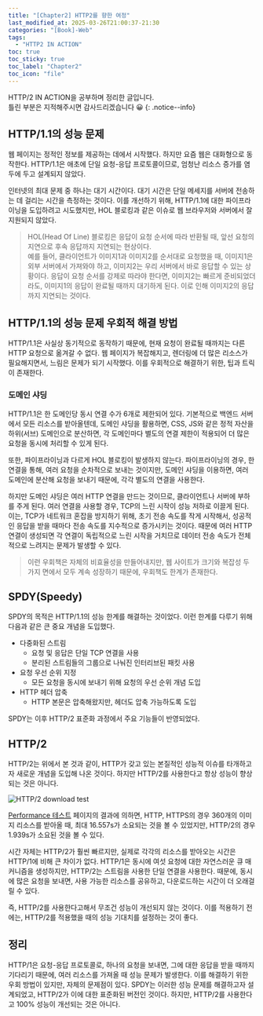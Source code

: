 ```yaml
---
title: "[Chapter2] HTTP2를 향한 여정"
last_modified_at: 2025-03-26T21:00:37-21:30
categories: "[Book]-Web"
tags:
  - "HTTP2 IN ACTION"
toc: true
toc_sticky: true
toc_label: "Chapter2"
toc_icon: "file"
---
```


HTTP/2 IN ACTION을 공부하며 정리한 글입니다.<br>
틀린 부분은 지적해주시면 감사드리겠습니다 😀
{: .notice--info}

## HTTP/1.1의 성능 문제

웹 페이지는 정적인 정보를 제공하는 데에서 시작했다. 하지만 요즘 웹은 대화형으로 동작한다. HTTP/1.1은 애초에 단일 요청-응답 프로토콜이므로, 엄청난 리소스 증가를 염두에 두고 설계되지 않았다.

인터넷의 최대 문제 중 하나는 대기 시간이다. 대기 시간은 단일 메세지를 서버에 전송하는 데 걸리는 시간을 측정하는 것이다. 이를 개선하기 위해, HTTP/1.1에 대한 파이프라이닝을 도입하려고 시도했지만, HOL 블로킹과 같은 이슈로 웹 브라우저와 서버에서 잘 지원되지 않았다.

> HOL(Head Of Line) 블로킹은 응답이 요청 순서에 따라 반환될 때, 앞선 요청의 지연으로 후속 응답까지 지연되는 현상이다.<br>예를 들어, 클라이언트가 이미지1과 이미지2를 순서대로 요청했을 때,  이미지1은 외부 서버에서 가져와야 하고, 이미지2는 우리 서버에서 바로 응답할 수 있는 상황이다. 응답이 요청 순서를 강제로 따라야 한다면, 이미지2는 빠르게 준비되었더라도, 이미지1의 응답이 완료될 때까지 대기하게 된다. 이로 인해 이미지2의 응답까지 지연되는 것이다.

## HTTP/1.1의 성능 문제 우회적 해결 방법

HTTP/1.1은 사실상 동기적으로 동작하기 때문에, 현재 요청이 완료될 때까지는 다른 HTTP 요청으로 옮겨갈 수 없다. 웹 페이지가 복잡해지고, 렌더링에 더 많은 리소스가 필요해지면서, 느림은 문제가 되기 시작했다. 이를 우회적으로 해결하기 위한, 팁과 트릭이 존재한다.

### 도메인 샤딩

HTTP/1.1은 한 도메인당 동시 연결 수가 6개로 제한되어 있다. 기본적으로 백엔드 서버에서 모든 리소스를 받아올텐데, 도메인 샤딩을 활용하면, CSS, JS와 같은 정적 자산을 하위(서브) 도메인으로 분산하면, 각 도메인마다 별도의 연결 제한이 적용되어 더 많은 요청을 동시에 처리할 수 있게 된다.

또한, 파이프라이닝과 다르게 HOL 블로킹이 발생하지 않는다. 파이프라이닝의 경우, 한 연결을 통해, 여러 요청을 순차적으로 보내는 것이지만, 도메인 샤딩을 이용하면, 여러 도메인에 분산해 요청을 보내기 때문에, 각각 별도의 연결을 사용한다.

하지만 도메인 샤딩은 여러 HTTP 연결을 만드는 것이므로, 클라이언트나 서버에 부하를 주게 된다. 여러 연결을 사용할 경우, TCP의 느린 시작이 성능 저하로 이끌게 된다. 이는, TCP가 네트워크 혼잡을 방지하기 위해, 초기 전송 속도를 작게 시작해서, 성공적인 응답을 받을 때마다 전송 속도를 지수적으로 증가시키는 것이다. 때문에 여러 HTTP 연결이 생성되면 각 연결이 독립적으로 느린 시작을 거치므로 데이터 전송 속도가 전체적으로 느려지는 문제가 발생할 수 있다.

> 이런 우회책은 자체의 비효율성을 만들어내지만, 웹 사이트가 크기와 복잡성 두 가지 면에서 모두 계속 성장하기 때문에, 우회책도 한계가 존재한다.

## SPDY(Speedy)

SPDY의 목적은 HTTP/1.1의 성능 한계를 해결하는 것이었다. 이런 한계를 다루기 위해 다음과 같은 큰 중요 개념을 도입했다.

- 다중화된 스트림
   - 요청 및 응답은 단일 TCP 연결을 사용
   - 분리된 스트림들의 그룹으로 나눠진 인터리브된 패킷 사용
- 요청 우선 순위 지정
   - 모든 요청을 동시에 보내기 위해 요청의 우선 순위 개념 도입
- HTTP 헤더 압축
   - HTTP 본문은 압축해왔지만, 헤더도 압축 가능하도록 도입

SPDY는 이후 HTTP/2 표준화 과정에서 주요 기능들이 반영되었다.

## HTTP/2

HTTP/2는 위에서 본 것과 같이, HTTP가 갖고 있는 본질적인 성능적 이슈를 타개하고자 새로운 개념을 도입해 나온 것이다. 하지만 HTTP/2를 사용한다고 항상 성능이 향상되는 것은 아니다.

![HTTP/2 download test](https://i.imgur.com/Iiwv5tB.png)

[Performance 테스트](https://www.tunetheweb.com/performance-test-360/) 페이지의 결과에 의하면, HTTP, HTTPS의 경우 360개의 이미지 리소스를 받아올 때, 최대 16.557s가 소요되는 것을 볼 수 있었지만, HTTP/2의 경우 1.939s가 소요된 것을 볼 수 있다.

시간 자체는 HTTP/2가 훨씬 빠르지만, 실제로 각각의 리소스를 받아오는 시간은 HTTP/1에 비해 큰 차이가 없다. HTTP/1은 동시에 여섯 요청에 대한 자연스러운 큐 매커니즘을 생성하지만, HTTP/2는 스트림을 사용한 단일 연결을 사용한다. 때문에, 동시에 많은 요청을 보내면, 사용 가능한 리소스를 공유하고, 다운로드하는 시간이 더 오래걸릴 수 있다.

즉, HTTP/2를 사용한다고해서 무조건 성능이 개선되지 않는 것이다. 이를 적용하기 전에는, HTTP/2를 적용했을 때의 성능 기대치를 설정하는 것이 좋다.

## 정리

HTTP/1은 요청-응답 프로토콜로, 하나의 요청을 보내면, 그에 대한 응답을 받을 때까지 기다리기 때문에, 여러 리소스를 가져올 때 성능 문제가 발생한다. 이를 해결하기 위한 우회 방법이 있지만, 자체의 문제점이 있다. SPDY는 이러한 성능 문제를 해결하고자 설계되었고, HTTP/2가 이에 대한 표준화된 버전인 것이다. 하지만, HTTP/2를 사용한다고 100% 성능이 개선되는 것은 아니다.
